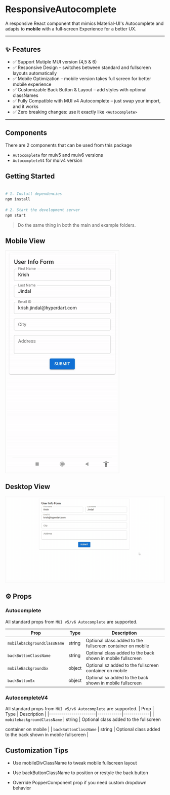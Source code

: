 #  ResponsiveAutocomplete

A responsive React component that mimics Material-UI's Autocomplete and adapts to **mobile** with a full-screen Experience for a better UX.

---

## ✨ Features
- ✅ Support Mutiple MUI version (4,5 & 6)
- ✅ Responsive Design – switches between standard and fullscreen layouts automatically  
- ✅ Mobile Optimization – mobile version takes full screen for better mobile experience
- ✅ Customizable Back Button & Layout – add styles with optional classNames
- ✅ Fully Compatible with MUI v4 Autocomplete – just swap your import, and it works
- ✅ Zero breaking changes: use it exactly like `<Autocomplete>`

---

## Components
 There are 2 components that can be used from this package
- `Autocomplete` for muiv5 and muiv6 versions
- `AutocompleteV4` for muiv4 version

##  Getting Started

```bash

# 1. Install dependencies
npm install

# 2. Start the development server
npm start
```

> Do the same thing in both the main and example folders.

## Mobile View
<table align="center" >
    <tr>
      <td style="border: 1px solid #eeeeee; padding: 4px; text-align: center;">
        <img src="assets/mobile-example.gif" width="350px" alt="Demo" />
      </td>
    </tr>
  </table>

## Desktop View
<table align="center">
    <tr>
      <td style="border: 1px solid #f5f5f5; padding: 4px; text-align: center;">
        <img src="assets/desktop-example.gif" width="700px" alt="Demo" />
      </td>
    </tr>
  </table>

## ⚙️ Props

### Autocomplete
All standard props from `MUI v5/v6 Autocomplete` are supported.

| Prop                  | Type       | Description |
|-----------------------|------------|-------------|
| `mobilebackgroundClassName`  | string     | Optional class added to the fullscreen container on mobile |
| `backButtonClassName` | string     | Optional class added to the back <IconButton> shown in mobile fullscreen |
| `mobileBackgroundSx`  | object     | Optional sz added to the fullscreen  container on mobile |
| `backButtonSx` | object     | Optional sx added to the back <IconButton> shown in mobile fullscreen |

### AutocompleteV4
All standard props from `MUI v5/v6 Autocomplete` are supported.
| Prop                  | Type       | Description |
|-----------------------|------------|-------------|
| `mobilebackgroundClassName`  | string     | Optional class added to the fullscreen <div> container on mobile |
| `backButtonClassName` | string     | Optional class added to the back <IconButton> shown in mobile fullscreen |


## Customization Tips
- Use mobileDivClassName to tweak mobile fullscreen layout

- Use backButtonClassName to position or restyle the back button

- Override PopperComponent prop if you need custom dropdown behavior